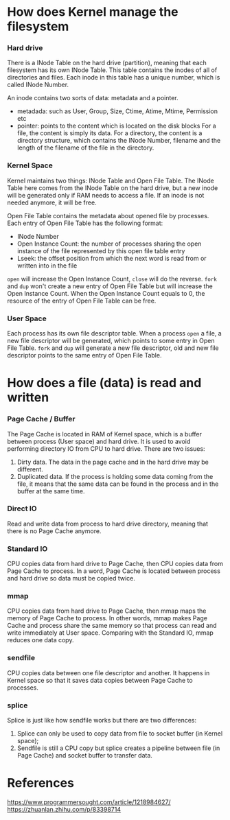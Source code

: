 # How does Kernel manage the filesystem
### Hard drive
There is a INode Table on the hard drive (partition), meaning that each filesystem has its own INode Table. This table contains the inodes of all of directories and files. Each inode in this table has a unique number, which is called INode Number.

An inode contains two sorts of data: metadata and a pointer.
- metadada: such as User, Group, Size, Ctime, Atime, Mtime, Permission etc
- pointer: points to the content which is located on the disk blocks
For a file, the content is simply its data. For a directory, the content is a directory structure, which contains the INode Number, filename and the length of the filename of the file in the directory.

### Kernel Space
Kernel maintains two things: INode Table and Open File Table.
The INode Table here comes from the INode Table on the hard drive, but a new inode will be generated only if RAM needs to access a file. If an inode is not needed anymore, it will be free.

Open File Table contains the metadata about opened file by processes. Each entry of Open File Table has the following format:
- INode Number
- Open Instance Count: the number of processes sharing the open instance of the file represented by this open file table entry
- Lseek: the offset position from which the next word is read from or written into in the file

`open` will increase the Open Instance Count, `close` will do the reverse.
`fork` and `dup` won't create a new entry of Open File Table but will increase the Open Instance Count.
When the Open Instance Count equals to 0, the resource of the entry of Open File Table can be free.

### User Space
Each process has its own file descriptor table. When a process `open` a file, a new file descriptor will be generated, which points to some entry in Open File Table.
`fork` and `dup` will generate a new file descriptor, old and new file descriptor points to the same entry of Open File Table.


# How does a file (data) is read and written
### Page Cache / Buffer
The Page Cache is located in RAM of Kernel space, which is a buffer between process (User space) and hard drive. It is used to avoid performing directory IO from CPU to hard drive.
There are two issues:
1. Dirty data. The data in the page cache and in the hard drive may be different.
2. Duplicated data. If the process is holding some data coming from the file, it means that the same data can be found in the process and in the buffer at the same time.

### Direct IO
Read and write data from process to hard drive directory, meaning that there is no Page Cache anymore.

### Standard IO
CPU copies data from hard drive to Page Cache, then CPU copies data from Page Cache to process. In a word, Page Cache is located between process and hard drive so data must be copied twice.

### mmap
CPU copies data from hard drive to Page Cache, then mmap maps the memory of Page Cache to process. In other words, mmap makes Page Cache and process share the same memory so that process can read and write immediately at User space. Comparing with the Standard IO, mmap reduces one data copy.

### sendfile
CPU copies data between one file descriptor and another. It happens in Kernel space so that it saves data copies between Page Cache to processes.

### splice
Splice is just like how sendfile works but there are two differences:
1. Splice can only be used to copy data from file to socket buffer (in Kernel space);
2. Sendfile is still a CPU copy but splice creates a pipeline between file (in Page Cache) and socket buffer to transfer data.

# References
https://www.programmersought.com/article/1218984627/<br>
https://zhuanlan.zhihu.com/p/83398714
